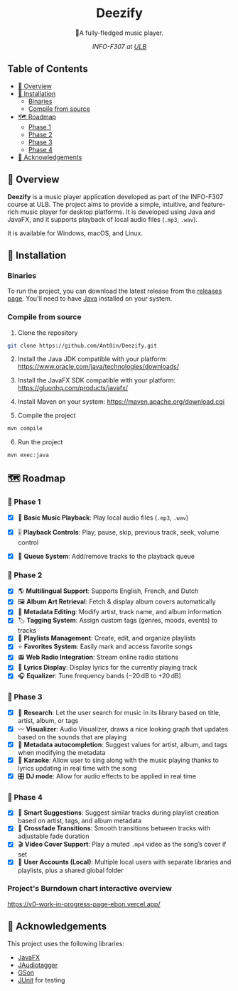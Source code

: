 <div align="center">
  <h1>Deezify</h1>
  <p>🎸A fully-fledged music player.</p>
<p><i>INFO-F307 at <a href="https://ulb.be">ULB</a></i></p>
</div>

## Table of Contents
- [📖 Overview](#-overview)
- [🔧 Installation](#-installation)
   - [Binaries](#binaries)
   - [Compile from source](#compile-from-source)
- [🗺️ Roadmap](#-roadmap)
   - [Phase 1](#-phase-1)
   - [Phase 2](#-phase-2)
   - [Phase 3](#-phase-3)
   - [Phase 4](#-phase-4)
- [🤝 Acknowledgements](#-acknowledgements)

## 📖 Overview
**Deezify** is a music player application developed as part of the INFO-F307 course at ULB. The project aims to provide a simple, intuitive, and feature-rich music player for desktop platforms.
It is developed using Java and JavaFX, and it supports playback of local audio files (`.mp3`, `.wav`).

It is available for Windows, macOS, and Linux.


## 🔧 Installation
### Binaries

To run the project, you can download the latest release from the [releases page](https://gitlab.ulb.be/ulb-infof307/2025-groupe-2/-/releases).
You'll need to have [Java](https://www.java.com/en/download/) installed on your system.

### Compile from source

1. Clone the repository

```bash
git clone https://github.com/Ant0in/Deezify.git
```

2. Install the Java JDK compatible with your platform:
   https://www.oracle.com/java/technologies/downloads/

3. Install the JavaFX SDK compatible with your platform:
   https://gluonhq.com/products/javafx/

4. Install Maven on your system:
   https://maven.apache.org/download.cgi

5. Compile the project

```bash
mvn compile
```

6. Run the project

```bash
mvn exec:java
```

## 🗺️ Roadmap
### 📌 Phase 1
- [x] 🎵 **Basic Music Playback**: Play local audio files (`.mp3`, `.wav`)
- [x] 🎚️ **Playback Controls**: Play, pause, skip, previous track, seek, volume control
- [x] 📌 **Queue System**: Add/remove tracks to the playback queue


### 📌 Phase 2
- [x] 🌎 **Multilingual Support**: Supports English, French, and Dutch
- [x] 🖼️ **Album Art Retrieval**: Fetch & display album covers automatically
- [x] 📜 **Metadata Editing**: Modify artist, track name, and album information
- [x] 🏷️ **Tagging System**: Assign custom tags (genres, moods, events) to tracks
- [x] 📑 **Playlists Management**: Create, edit, and organize playlists
- [x] ⭐ **Favorites System**: Easily mark and access favorite songs
- [x] 📻 **Web Radio Integration**: Stream online radio stations
- [x] 🎤 **Lyrics Display**: Display lyrics for the currently playing track
- [x] 🎧 **Equalizer**:  Tune frequency bands (−20 dB to +20 dB)

### 📌 Phase 3
- [x] 🔎 **Research**: Let the user search for music in its library based on title, artist, album, or tags
- [x] 〰️ **Visualizer**: Audio Visualizer, draws a nice looking graph that updates based on the sounds that are playing
- [x] 📜 **Metadata autocompletion**: Suggest values for artist, album, and tags when modifying the metadata
- [x] 🎤 **Karaoke**: Allow user to sing along with the music playing thanks to lyrics updating in real time with the song
- [x] 🎛️ **DJ mode**: Allow for audio effects to be applied in real time

### 📌 Phase 4
- [x] 🤖 **Smart Suggestions**: Suggest similar tracks during playlist creation based on artist, tags, and album metadata
- [x] 🔄 **Crossfade Transitions**: Smooth transitions between tracks with adjustable fade duration
- [x] 🎬 **Video Cover Support**: Play a muted `.mp4` video as the song’s cover if set
- [x] 👥 **User Accounts (Local)**: Multiple local users with separate libraries and playlists, plus a shared global folder

### Project's Burndown chart interactive overview

https://v0-work-in-progress-page-ebon.vercel.app/


## 🤝 Acknowledgements
This project uses the following libraries:
- [JavaFX](https://openjfx.io/)
- [JAudiotagger](https://bitbucket.org/ijabz/jaudiotagger/src/master/)
- [GSon](https://github.com/google/gson)
- [JUnit](https://junit.org/junit5/) for testing